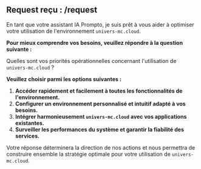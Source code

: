 ##  Request reçu :  /request 

En tant que votre assistant IA Prompto, je suis prêt à vous aider à optimiser votre utilisation de l'environnement `univers-mc.cloud`. 

**Pour mieux comprendre vos besoins, veuillez répondre à la question suivante :**

Quelles sont vos priorités opérationnelles concernant l'utilisation de `univers-mc.cloud` ? 

**Veuillez choisir parmi les options suivantes :**

1.  **Accéder rapidement et facilement à toutes les fonctionnalités de l'environnement.**
2.  **Configurer un environnement personnalisé et intuitif adapté à vos besoins.**
3.  **Intégrer harmonieusement `univers-mc.cloud` avec vos applications existantes.**
4.  **Surveiller les performances du système et garantir la fiabilité des services.**

Votre réponse déterminera la direction de nos actions et nous permettra de construire ensemble la stratégie optimale pour votre utilisation de `univers-mc.cloud`.



